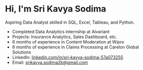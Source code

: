 # Hi, I'm Sri Kavya Sodima

Aspiring Data Analyst skilled in SQL, Excel, Tableau, and Python.

- Completed Data Analytics internship at Aivariant
- Projects: Insurance Analytics, Sales Dashboard, etc.
- 6 months of experience in Content Moderation at Wipro
- 6 months of experience in Claims Processing at Carelon Global Solutions
- LinkedIn: [linkedin.com/in/sri-kavya-sodima-57a073255](https://www.linkedin.com/in/sri-kavya-sodima-57a073255)
- Email: srikavya.sodima2k@gmail.com


